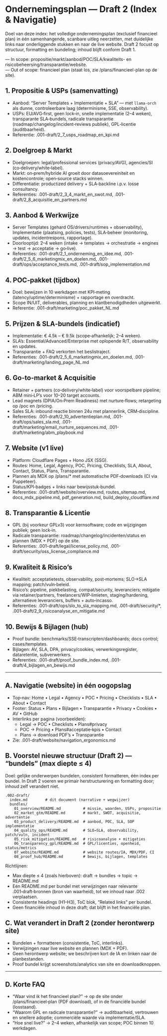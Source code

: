 # Ondernemingsplan — Draft 2 (Index & Navigatie)

Doel van deze index: het volledige ondernemingsplan (exclusief financieel plan) in één samenhangende, scanbare uitleg neerzetten, met duidelijke links naar onderliggende stukken en naar de live website. Draft 2 focust op structuur, formatting en bundeling; inhoud blijft conform Draft 1.

— In scope: propositie/markt/aanbod/POC/SLA/kwaliteits- en risicobeheersing/transparantie/website.  
— Out of scope: financieel plan (staat los, zie /plans/financieel-plan op de site).

## 1. Propositie & USPs (samenvatting)

- Aanbod: “Server Templates + Implementatie + SLA” — met `llama‑orch` als dunne, controleerbare laag (determinisme, SSE, observability).  
- USPs: EU/AVG‑first, geen lock‑in, snelle implementatie (2–4 weken), transparante SLA‑bundels, radicale transparantie (roadmap/changelog/incident‑reviews publiek), GPL‑licentie (auditbaarheid).  
- Referentie: .001-draft/2_7_usps_roadmap_en_kpi.md

## 2. Doelgroep & Markt

- Doelgroepen: legal/professional services (privacy/AVG), agencies/SI (co‑delivery/white‑label).  
- Markt: on‑prem/hybride AI groeit door datasoevereiniteit en kostencontrole; open‑source stacks winnen.  
- Differentiatie: productized delivery + SLA‑backline i.p.v. losse consultancy.  
- Referenties: .001-draft/2_3_4_markt_en_swot.md, .001-draft/2_8_acquisitie_en_partners.md

## 3. Aanbod & Werkwijze

- Server Templates (gehard OS/drivers/runtimes + observability), Implementatie (plaatsing, policies, tests), SLA‑beheer (monitoring, updates, incidentrespons, rapportage).  
- Doorlooptijd: 2–4 weken (intake → templates → orchestratie → engines → test → acceptatie → go‑live).  
- Referenties: .001-draft/2_1_onderneming_en_idee.md, .001-draft/2_5_6_marketingmix_en_doelen.md, .001-draft/ops/acceptance_tests.md, .001-draft/sop_implementation.md

## 4. POC‑pakket (tijdbox)

- Doel: bewijzen in 10 werkdagen met KPI‑meting (latency/uptime/determinisme) + rapportage en overdracht.  
- Scope IN/UIT, deliverables, planning en klantbenodigdheden uitgewerkt.  
- Referentie: .001-draft/marketing/poc_pakket_NL.md

## 5. Prijzen & SLA‑bundels (indicatief)

- Implementatie: € 4.5k – € 9.5k (scope‑afhankelijk; 2–4 weken).  
- SLA’s: Essential/Advanced/Enterprise met oplopende R/T, observability en updates.  
- Transparantie + FAQ verkorten het beslistraject.  
- Referenties: .001-draft/2_5_6_marketingmix_en_doelen.md, .001-draft/marketing/landing_page_NL.md

## 6. Go‑to‑market & Acquisitie

- Retainer + partners (co‑delivery/white‑label) voor voorspelbare pipeline; ABM mini‑LP’s voor 10–20 target accounts.  
- Lead magnets (DPIA/On‑Prem Readiness) met nurture‑flows; retargeting op /poc en /pricing.  
- Sales SLA: inbound reactie binnen 24u met plannerlink, CRM‑discipline.  
- Referenties: .001-draft/2_10_advertentieplan.md, .001-draft/ops/sales_sla.md, .001-draft/marketing/email_nurture_sequences.md, .001-draft/marketing/abm_playbook.md

## 7. Website (v1 live)

- Platform: Cloudflare Pages + Hono JSX (SSG).  
- Routes: Home, Legal, Agency, POC, Pricing, Checklists, SLA, About, Contact, Status, Plans, Transparantie.  
- Plannen als MDX op /plans/* met automatische PDF‑downloads (CI via Puppeteer).  
- Status/KPI‑badges + links naar bewijsstuk‑bundel.  
- Referenties: .001-draft/website/overview.md, routes_sitemap.md, docs_mdx_pipeline.md, pdf_generation.md, build_deploy_cloudflare.md

## 8. Transparantie & Licentie

- GPL (bij voorkeur GPLv3) voor kernsoftware; code en wijzigingen publiek; geen lock‑in.  
- Radicale transparantie: roadmap/changelog/incidenten/status en plannen (MDX + PDF) op de site.  
- Referenties: .001-draft/legal/license_policy.md, .001-draft/security/oss_license_compliance.md

## 9. Kwaliteit & Risico’s

- Kwaliteit: acceptatietests, observability, post‑mortems; SLO→SLA mapping; patch/vuln‑beleid.  
- Risico’s: pipeline, piekbelasting, compat/security, leveranciers; mitigatie via retainer/partners, freelancers/WIP‑limieten, staging/hardening, alternatieve leveranciers, buffers + auto‑incasso.  
- Referenties: .001-draft/ops/slo_to_sla_mapping.md, .001-draft/security/*, .001-draft/2_9_risicoanalyse_en_mitigatie.md

## 10. Bewijs & Bijlagen (hub)

- Proof bundle: benchmarks/SSE‑transcripten/dashboards; docs control; cases/templates.  
- Bijlagen: AV, SLA, DPA, privacy/cookies, verwerkingsregister, dataretentie, subverwerkers.  
- Referenties: .001-draft/proof_bundle_index.md, .001-draft/4_bijlagen_en_bewijs.md

---

## A. Navigatie (website) in één oogopslag

- Top‑nav: Home • Legal • Agency • POC • Pricing • Checklists • SLA • About • Contact  
- Footer: Status • Plans • Bijlagen • Transparantie • Privacy • Cookies • AV • GitHub  
- Interlinks per pagina (voorbeelden):  
  - Legal → POC • Checklists • Plans#privacy  
  - POC → Pricing • Plans#acceptatie‑kpis • Contact  
  - Plans → download PDF’s • Transparantie  
- Zie: .001-draft/website/navigation_ergonomics.md

## B. Voorstel nieuwe structuur (Draft 2) — “bundels” (max diepte ≤ 4)

Doel: gelijke onderwerpen bundelen, consistent formatteren, één index per bundel. In Draft 2 voeren we primair herstructurering en formatting door; inhoud zelf verandert niet.

```
.002-draft/
  index.md        # dit document (narrative + wegwijzer)
  bundles/
    01_overview/README.md          # missie, waarden, USPs, propositie
    02_market_gtm/README.md        # markt, SWOT, acquisitie, advertentie
    03_product_delivery/README.md  # aanbod, POC, SLA, SOP implementatie
    04_quality_ops/README.md       # SLO→SLA, observability, patch/vuln, incident
    05_risk_mitigation/README.md   # risicoanalyse + mitigaties
    06_transparency_gpl/README.md  # GPL/licenties, openheid, status/metrics
    07_website/README.md           # website routes/IA, MDX/PDF, CI
    08_proof_hub/README.md         # bewijs, bijlagen, templates
```

Richtlijnen:

- Max diepte ≤ 4 (zoals hierboven): draft → bundles → topic → README.md  
- Eén README.md per bundel met verwijzingen naar relevante .001‑draft‑bronnen (bron van waarheid), tot we inhoud naar .002 verplaatsen.  
- Consistente headings (H1–H3), ToC blok, “Related links” per bundel.  
- Geen financiële inhoud in deze draft; dat blijft in het financiële plan.

## C. Wat verandert in Draft 2 (zonder herontwerp site)

- Bundelen + formatteren (consistentie, ToC, interlinks).  
- Verwijzingen naar live website en plannen (MDX + PDF).  
- Geen herontwerp website; we beschrijven kort de IA en linken naar de planbestanden.  
- Proof bundel krijgt screenshots/analytics van site en downloadknoppen.

---

## D. Korte FAQ

- “Waar vind ik het financieel plan?” → op de site onder /plans/financieel‑plan (PDF download), of in de financiële bundel (losstaand).  
- “Waarom GPL en radicale transparantie?” → auditbaarheid, vertrouwen en snellere adoptie; commerciële waarde via implementatie/SLA.  
- “Hoe snel live?” → 2–4 weken, afhankelijk van scope; POC binnen 10 werkdagen.

